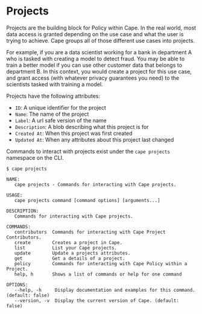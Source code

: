 # Projects

Projects are the building block for Policy within Cape. In the real world, most
data access is granted depending on the use case and what the user is trying
to achieve. Cape groups all of those different use cases into projects.

For example, if you are a data scientist working for a bank in department A who is
tasked with creating a model to detect fraud. You may be able to train a better
model if you can use other customer data that belongs to department B. In this context,
you would create a project for this use case, and grant access (with whatever privacy
guarantees you need) to the scientists tasked with training a model.

Projects have the following attributes:

- `ID`: A unique identifier for the project
- `Name`: The name of the project
- `Label`: A url safe version of the name
- `Description`: A blob describing what this project is for
- `Created At`: When this project was first created
- `Updated At`: When any attributes about this project last changed

Commands to interact with projects exist under the `cape projects` namespace on the CLI.

```
$ cape projects

NAME:
   cape projects - Commands for interacting with Cape projects.

USAGE:
   cape projects command [command options] [arguments...]

DESCRIPTION:
   Commands for interacting with Cape projects.

COMMANDS:
   contributors  Commands for interacting with Cape Project Contributors.
   create        Creates a project in Cape.
   list          List your Cape projects.
   update        Update a projects attributes.
   get           Get a details of a project.
   policy        Commands for interacting with Cape Policy within a Project.
   help, h       Shows a list of commands or help for one command

OPTIONS:
   --help, -h     Display documentation and examples for this command. (default: false)
   --version, -v  Display the current version of Cape. (default: false)
```
